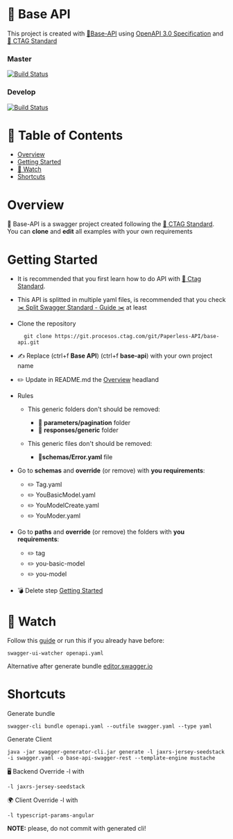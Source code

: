 # 🏡 Base API

This project is created with [🏡Base-API](https://git.procesos.ctag.com/Paperless-API/base-api) using [OpenAPI 3.0 Specification](https://swagger.io/docs/specification/about/) and [📘 CTAG Standard](https://git.procesos.ctag.com/Paperless-API/docs)

### Master

[![Build Status](https://jenkins.procesos.ctag.com/buildStatus/icon?job=API/base-api/master)](https://jenkins.procesos.ctag.com/job/API/job/pet-store/job/master/)

### Develop

[![Build Status](https://jenkins.procesos.ctag.com/buildStatus/icon?job=API/base-api/develop)](https://jenkins.procesos.ctag.com/job/API/job/pet-store/job/develop/)

# 📖 Table of Contents

- [Overview](#overview)
- [Getting Started](#getting-started)
- [👀 Watch](#👀-watch)
- [Shortcuts](#shortcuts)

# Overview

🏡 Base-API is a swagger project created following the [📘 CTAG Standard](https://git.procesos.ctag.com/Paperless-API/docs). You can **clone** and **edit** all examples with your own requirements

# Getting Started

- It is recommended that you first learn how to do API with [📘 Ctag Standard](https://git.procesos.ctag.com/Paperless-API/docs).

- This API is splitted in multiple yaml files, is recommended that you check [✂️ Split Swagger Standard - Guide ✂️](https://git.procesos.ctag.com/Paperless-API/docs/edit/master/split-guide.md) at least

- Clone the repository

        git clone https://git.procesos.ctag.com/git/Paperless-API/base-api.git

- ✍ Replace (ctrl+f **Base API**) (ctrl+f **base-api**) with your own project name

- ✏️ Update in README.md the [Overview](#Overview) headland

- Rules
  - This generic folders don't should be removed:
    - 🚫 **parameters/pagination** folder
    - 🚫 **responses/generic** folder

  - This generic files don't should be removed:
    - 🚫**schemas/Error.yaml** file

- Go to **schemas** and **override** (or remove) with **you requirements**:
  -  ✏️ Tag.yaml
  -  ✏️ YouBasicModel.yaml
  -  ✏️ YouModelCreate.yaml
  -  ✏️ YouModer.yaml

- Go to **paths** and **override** (or remove) the folders with **you requirements**:
  -  ✏️ tag
  -  ✏️ you-basic-model
  -  ✏️ you-model

- 💣 Delete step [Getting Started](#getting-started)

# 👀 Watch

Follow this [guide](https://git.procesos.ctag.com/Paperless-API/docs/blob/master/watcher-ui-guide.md) or run this if you already have before:

    swagger-ui-watcher openapi.yaml

Alternative after generate bundle [editor.swagger.io](https://editor.swagger.io/)

# Shortcuts

Generate bundle

    swagger-cli bundle openapi.yaml --outfile swagger.yaml --type yaml

Generate Client

    java -jar swagger-generator-cli.jar generate -l jaxrs-jersey-seedstack -i swagger.yaml -o base-api-swagger-rest --template-engine mustache

🖥 Backend Override -l with

    -l jaxrs-jersey-seedstack

🌍 Client Override -l with

    -l typescript-params-angular

__NOTE:__ please, do not commit with generated cli!